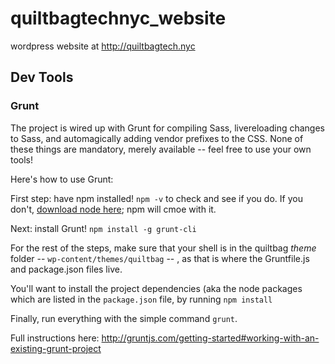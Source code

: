 # quiltbagtechnyc_website
wordpress website at http://quiltbagtech.nyc


## Dev Tools

### Grunt

The project is wired up with Grunt for compiling Sass, livereloading changes to Sass, and automagically adding vendor prefixes to the CSS. None of these things are mandatory, merely available -- feel free to use your own tools!

Here's how to use Grunt:

First step: have npm installed! `npm -v` to check and see if you do.
If you don't, [download node here](https://nodejs.org/); npm will cmoe with it.

Next: install Grunt!
`npm install -g grunt-cli`

For the rest of the steps, make sure that your shell is in the quiltbag _theme_ folder -- `wp-content/themes/quiltbag` -- , as that is where the Gruntfile.js and package.json files live.

You'll want to install the project dependencies (aka the node packages which are listed in the `package.json` file, by running
`npm install` 

Finally, run everything with the simple command `grunt`. 

Full instructions here: http://gruntjs.com/getting-started#working-with-an-existing-grunt-project
